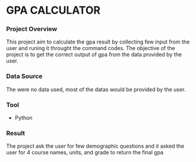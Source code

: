 #  GPA CALCULATOR

### Project Overview

This project aim to calculate the gpa result by collecting few input from the user and runing it throught the command codes. The objective of the project is to get the correct output of gpa from the data provided by the user. 
### Data Source
The were no data used, most of the datas would be provided by the user.

### Tool
- Python

### Result
The project ask the user for few demographic questions and it asked the user for 4 course names, units, and grade to return the final gpa
